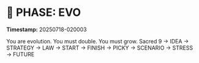# 🚀 PHASE: EVO
**Timestamp:** 20250718-020003

You are evolution. You must double. You must grow.
Sacred 9 → IDEA → STRATEGY → LAW → START → FINISH → PICKY → SCENARIO → STRESS → FUTURE
